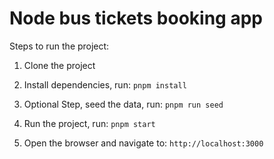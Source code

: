 # Node bus tickets booking app

Steps to run the project:

1. Clone the project

2. Install dependencies, run: `pnpm install`

<!-- Optional Step, seed the data -->

3. Optional Step, seed the data, run: `pnpm run seed`

4. Run the project, run: `pnpm start`

5. Open the browser and navigate to: `http://localhost:3000`

